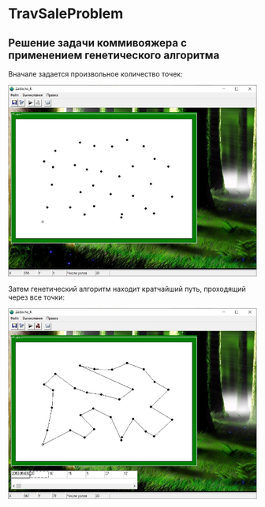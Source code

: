# TravSaleProblem
## Решение задачи коммивояжера с применением генетического алгоритма

Вначале задается произвольное количество точек:

![](https://github.com/RichardTheLionJokes/TravSaleProblem/blob/master/Images/Start.jpg)

Затем генетический алгоритм находит кратчайший путь, проходящий через все точки:

![](https://github.com/RichardTheLionJokes/TravSaleProblem/blob/master/Images/Result.jpg)
